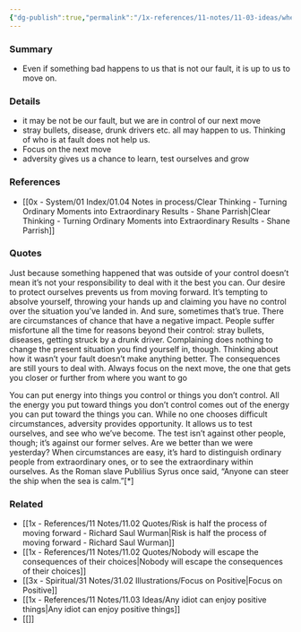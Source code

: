 ```yaml
---
{"dg-publish":true,"permalink":"/1x-references/11-notes/11-03-ideas/when-bad-things-happen-it-is-still-your-responsibility-to-move-on-from-them/","title":"When bad things happen, it is still your responsibility to move on from them","dgShowBacklinks":false}
---
```



### Summary
- Even if something bad happens to us that is not our fault, it is up to us to move on.

### Details
- it may be not be our fault, but we are in control of our next move
- stray bullets, disease, drunk drivers etc. all may happen to us. Thinking of who is at fault does not help us.
- Focus on the next move
- adversity gives us a chance to learn, test ourselves and grow

### References
- [[0x - System/01 Index/01.04 Notes in process/Clear Thinking - Turning Ordinary Moments into Extraordinary Results - Shane  Parrish\|Clear Thinking - Turning Ordinary Moments into Extraordinary Results - Shane  Parrish]]

### Quotes
Just because something happened that was outside of your control doesn’t mean it’s not your responsibility to deal with it the best you can. Our desire to protect ourselves prevents us from moving forward. It’s tempting to absolve yourself, throwing your hands up and claiming you have no control over the situation you’ve landed in. And sure, sometimes that’s true. There are circumstances of chance that have a negative impact. People suffer misfortune all the time for reasons beyond their control: stray bullets, diseases, getting struck by a drunk driver. Complaining does nothing to change the present situation you find
yourself in, though. Thinking about how it wasn’t your fault doesn’t make anything better. The consequences are still yours to deal with. Always focus on the next move, the one that gets you closer or further from where you want to go

You can put energy into things you control or things you don’t control.
All the energy you put toward things you don’t control comes out of the energy you can put toward the things you can. While no one chooses difficult circumstances, adversity provides opportunity. It allows us to test ourselves, and see who we’ve become. The test isn’t against other people, though; it’s against our former selves. Are we better than we were yesterday? When circumstances are easy, it’s hard to distinguish ordinary people from extraordinary ones, or to see the extraordinary within ourselves. As the Roman slave Publilius Syrus once said, “Anyone can steer the ship when the sea is calm.”[*]



### Related
- [[1x - References/11 Notes/11.02 Quotes/Risk is half the process of moving forward - Richard Saul Wurman\|Risk is half the process of moving forward - Richard Saul Wurman]]
- [[1x - References/11 Notes/11.02 Quotes/Nobody will escape the consequences of their choices\|Nobody will escape the consequences of their choices]]
- [[3x - Spiritual/31 Notes/31.02 Illustrations/Focus on Positive\|Focus on Positive]]
- [[1x - References/11 Notes/11.03 Ideas/Any idiot can enjoy positive things\|Any idiot can enjoy positive things]]
- [[]]